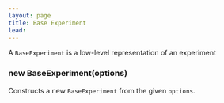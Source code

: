 ```yaml
---
layout: page
title: Base Experiment
lead:
---
```


A `BaseExperiment` is a low-level representation of an experiment


### new BaseExperiment(options)

Constructs a new `BaseExperiment` from the given `options`.
